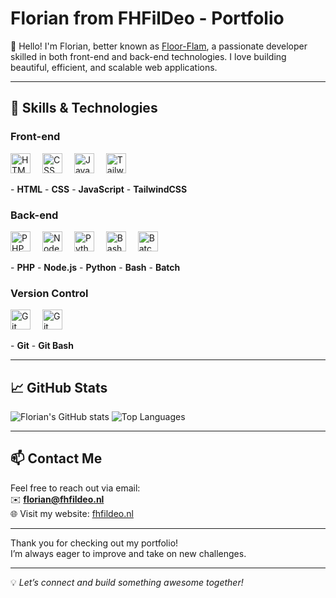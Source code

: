 # Florian from FHFilDeo - Portfolio

👋 Hello! I'm Florian, better known as [Floor-Flam](https://github.com/floor-flam), a passionate developer skilled in both front-end and back-end technologies. I love building beautiful, efficient, and scalable web applications.

---

## 🚀 Skills & Technologies

### Front-end  
<p>
  <img src="https://cdn.simpleicons.org/html5" alt="HTML5" width="32" height="32" style="padding-right: 15px;" />  
  <img src="https://cdn.simpleicons.org/css" alt="CSS" width="32" height="32" style="padding-right: 15px;" />  
  <img src="https://cdn.simpleicons.org/javascript" alt="JavaScript" width="32" height="32" style="padding-right: 15px;" />  
  <img src="https://cdn.simpleicons.org/tailwindcss" alt="TailwindCSS" width="32" height="32" />
</p>  
- <b>HTML</b>  
- <b>CSS</b> 
- <b>JavaScript</b>  
- <b>TailwindCSS</b>

### Back-end  
<p>
  <img src="https://cdn.simpleicons.org/php" alt="PHP" width="32" height="32" style="padding-right: 15px;" />  
  <img src="https://cdn.simpleicons.org/node.js" alt="Node.js" width="32" height="32" style="padding-right: 15px;" />  
  <img src="https://cdn.simpleicons.org/python" alt="Python" width="32" height="32" style="padding-right: 15px;" />  
  <img src="https://cdn.simpleicons.org/gnubash" alt="Bash" width="32" height="32" style="padding-right: 15px;" />  
  <img src="https://cdn-icons-png.flaticon.com/128/12822/12822483.png" alt="Batch" width="32" height="32" />
</p>  
- <b>PHP</b> 
- <b>Node.js</b> 
- <b>Python</b> 
- <b>Bash</b> 
- <b>Batch</b>

### Version Control  
<p>
  <img src="https://cdn.simpleicons.org/git" alt="Git" width="32" height="32" style="padding-right: 15px;" />  
  <img src="https://cdn.simpleicons.org/git" alt="Git Bash" width="32" height="32" style="padding-right: 15px;" />
</p>  
- <b>Git</b>  
- <b>Git Bash</b>

---

## 📈 GitHub Stats

![Florian's GitHub stats](https://github-readme-stats.vercel.app/api?username=fhfildeo&show_icons=true&count_private=true&theme=great-gatsby) ![Top Languages](https://github-readme-stats.vercel.app/api/top-langs/?username=fhfildeo&layout=compact&theme=great-gatsby)

---

## 📫 Contact Me

Feel free to reach out via email:  
✉️ <b>[florian@fhfildeo.nl](mailto:florian@fhfildeo.nl)</b>  
🌐 Visit my website: [fhfildeo.nl](https://fhfildeo.nl)

---

Thank you for checking out my portfolio!  
I’m always eager to improve and take on new challenges.

---

💡 *Let’s connect and build something awesome together!*


<!--
**FHFilDeo/FHFilDeo** is a ✨ _special_ ✨ repository because its `README.md` (this file) appears on your GitHub profile.

Here are some ideas to get you started:

- 🔭 I’m currently working on ...
- 🌱 I’m currently learning ...
- 👯 I’m looking to collaborate on ...
- 🤔 I’m looking for help with ...
- 💬 Ask me about ...
- 📫 How to reach me: ...
- 😄 Pronouns: ...
- ⚡ Fun fact: ...
-->
